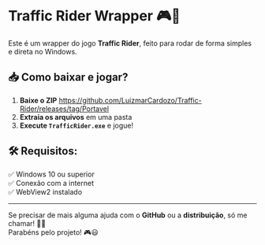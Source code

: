 # Traffic Rider Wrapper 🎮🚀
Este é um wrapper do jogo **Traffic Rider**, feito para rodar de forma simples e direta no Windows.

## 📥 Como baixar e jogar?
1. **Baixe o ZIP** https://github.com/LuizmarCardozo/Traffic-Rider/releases/tag/Portavel
2. **Extraia os arquivos** em uma pasta
3. **Execute `TrafficRider.exe`** e jogue!

## 🛠 Requisitos:
✅ Windows 10 ou superior  
✅ Conexão com a internet  
✅ WebView2 instalado  

---
Se precisar de mais alguma ajuda com o **GitHub** ou a **distribuição**, só me chamar! 🚀🔥  
Parabéns pelo projeto! 🎮😃
